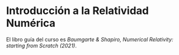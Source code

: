 # Introducción a la Relatividad Numérica

El libro guía del curso es *Baumgarte & Shapiro, Numerical Relativity: starting from Scratch (2021)*.
